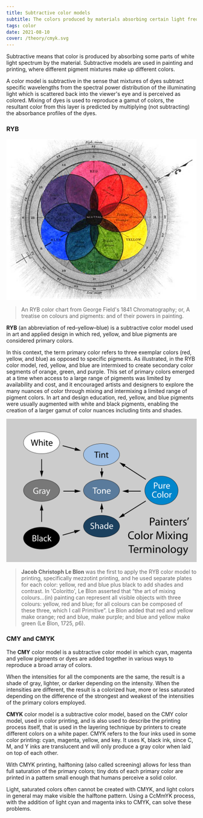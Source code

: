 ```yaml
---
title: Subtractive color models
subtitle: The colors produced by materials absorbing certain light frequencies. RYB and CMYK
tags: color
date: 2021-08-10
cover: /theory/cmyk.svg
---
```


Subtractive means that color is produced by absorbing some parts of white light spectrum by the material. Subtractive models are used in painting and printing, where different pigment mixtures make up different colors.

A color model is subtractive in the sense that mixtures of dyes subtract specific wavelengths from the spectral power distribution of the illuminating light which is scattered back into the viewer's eye and is perceived as colored. Mixing of dyes is used to reproduce a gamut of colors, the resultant color from this layer is predicted by multiplying (not subtracting) the absorbance profiles of the dyes.

### RYB

<img src="./models/chromatography_1841.png">

>An RYB color chart from George Field's 1841 Chromatography; or, A treatise on colours and pigments: and of their powers in painting.

**RYB** (an abbreviation of red–yellow–blue) is a subtractive color model used in art and applied design in which red, yellow, and blue pigments are considered primary colors.

In this context, the term primary color refers to three exemplar colors (red, yellow, and blue) as opposed to specific pigments. As illustrated, in the RYB color model, red, yellow, and blue are intermixed to create secondary color segments of orange, green, and purple. This set of primary colors emerged at a time when access to a large range of pigments was limited by availability and cost, and it encouraged artists and designers to explore the many nuances of color through mixing and intermixing a limited range of pigment colors. In art and design education, red, yellow, and blue pigments were usually augmented with white and black pigments, enabling the creation of a larger gamut of color nuances including tints and shades. 

![](./models/tint-tone-shade.svg)

> **Jacob Christoph Le Blon** was the first to apply the RYB color model to printing, specifically mezzotint printing, and he used separate plates for each color: yellow, red and blue plus black to add shades and contrast. In 'Coloritto', Le Blon asserted that “the art of mixing colours…(in) painting can represent all visible objects with three colours: yellow, red and blue; for all colours can be composed of these three, which I call Primitive”. Le Blon added that red and yellow make orange; red and blue, make purple; and blue and yellow make green (Le Blon, 1725, p6).


### CMY and CMYK

The **CMY** color model is a subtractive color model in which cyan, magenta and yellow pigments or dyes are added together in various ways to reproduce a broad array of colors. 

When the intensities for all the components are the same, the result is a shade of gray, lighter, or darker depending on the intensity. When the intensities are different, the result is a colorized hue, more or less saturated depending on the difference of the strongest and weakest of the intensities of the primary colors employed. 

<color-mix-cmyk />

**CMYK** color model is a subtractive color model, based on the CMY color model, used in color printing, and is also used to describe the printing process itself, that is used in the layering technique by printers to create different colors on a white paper. CMYK refers to the four inks used in some color printing: cyan, magenta, yellow, and key. It uses K, black ink, since C, M, and Y inks are translucent and will only produce a gray color when laid on top of each other. 

With CMYK printing, halftoning (also called screening) allows for less than full saturation of the primary colors; tiny dots of each primary color are printed in a pattern small enough that humans perceive a solid color.

Light, saturated colors often cannot be created with CMYK, and light colors in general may make visible the halftone pattern. Using a CcMmYK process, with the addition of light cyan and magenta inks to CMYK, can solve these problems.
